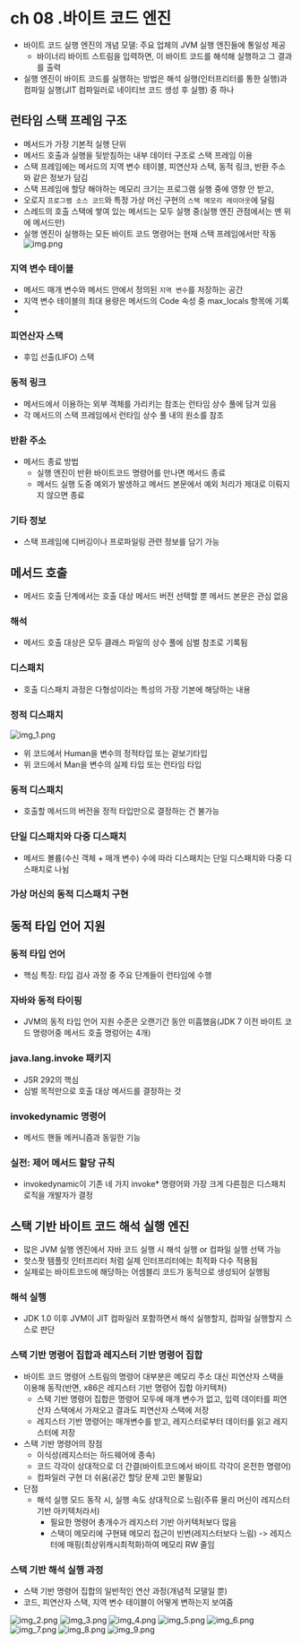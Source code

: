 # ch 08 .바이트 코드 엔진

- 바이트 코드 실행 엔진의 개념 모델: 주요 업체의 JVM 실행 엔진들에 통일성 제공
    - 바이너리 바이트 스트림을 입력하면, 이 바이트 코드를 해석해 실행하고 그 결과를 출력
- 실행 엔진이 바이트 코드를 실행하는 방법은 해석 실행(인터프리터를 통한 실행)과 컴파일 실행(JIT 컴파일러로 네이티브 코드 생성 후 실행) 중 하나

## 런타임 스택 프레임 구조

- 메서드가 가장 기본적 실행 단위
- 메서드 호출과 실행을 뒷받침하는 내부 데이터 구조로 스택 프레임 이용
- 스택 프레임에는 메서드의 지역 변수 테이블, 피연산자 스택, 동적 링크, 반환 주소와 같은 정보가 담김
- 스택 프레임에 할당 해야하는 메모리 크기는 프로그램 실행 중에 영향 안 받고,
- 오로지 `프로그램 소스 코드`와 특정 가상 머신 구현의 `스택 메모리 레이아웃`에 달림
- 스레드의 호출 스택에 쌓여 있는 메서드는 모두 실행 중(실행 엔진 관점에서는 맨 위에 메서드만)
- 실행 엔진이 실행하는 모든 바이트 코드 명령어는 현재 스택 프레임에서만 작동
  ![img.png](img.png)

### 지역 변수 테이블

- 메서드 매개 변수와 메서드 안에서 정의된 `지역 변수`를 저장하는 공간
- 지역 변수 테이블의 최대 용량은 메서드의 Code 속성 중 max_locals 항목에 기록
-

### 피연산자 스택

- 후입 선출(LIFO) 스택

### 동적 링크

- 메서드에서 이용하는 외부 객체를 가리키는 참조는 런타임 상수 풀에 담겨 있음
- 각 메서드의 스택 프레임에서 런타임 상수 풀 내의 원소를 참조

### 반환 주소

- 메서드 종료 방법
    - 실행 엔진이 반환 바이트코드 명령어를 만나면 메서드 종료
    - 메서드 실행 도중 예외가 발생하고 메서드 본문에서 예외 처리가 제대로 이뤄지지 않으면 종료

### 기타 정보

- 스택 프레임에 디버깅이나 프로파일링 관련 정보를 담기 가능

## 메서드 호출

- 메서드 호출 단계에서는 호출 대상 메서드 버전 선택할 뿐 메서드 본문은 관심 없음

### 해석

- 메서드 호출 대상은 모두 클래스 파일의 상수 풀에 심벌 참조로 기록됨

### 디스패치

- 호출 디스패치 과정은 다형성이라는 특성의 가장 기본에 해당하는 내용

### 정적 디스패치

![img_1.png](img_1.png)

- 위 코드에서 Human을 변수의 정적타입 또는 겉보기타입
- 위 코드에서 Man을 변수의 실제 타입 또는 런타임 타입

### 동적 디스패치

- 호출할 메서드의 버전을 정적 타입만으로 결정하는 건 불가능

### 단일 디스패치와 다중 디스패치

- 메서드 볼륨(수신 객체 + 매개 변수) 수에 따라 디스패치는 단일 디스패치와 다중 디스패치로 나뉨

### 가상 머신의 동적 디스패치 구현

## 동적 타입 언어 지원

### 동적 타입 언어

- 핵심 특징: 타입 검사 과정 중 주요 단계들이 런타임에 수행

### 자바와 동적 타이핑

- JVM의 동적 타입 언어 지원 수준은 오랜기간 동안 미흡했음(JDK 7 이전 바이트 코드 명령어중 메서드 호출 명렁어는 4개)

### java.lang.invoke 패키지

- JSR 292의 핵심
- 심벌 목적만으로 호출 대상 메서드를 결정하는 것

### invokedynamic 명령어

- 메서드 핸들 메커니즘과 동일한 기능

### 실전: 제어 메서드 할당 규칙

- invokedynamic이 기존 네 가지 invoke* 명령어와 가장 크게 다른점은 디스패치 로직을 개발자가 결정

## 스택 기반 바이트 코드 해석 실행 엔진

- 많은 JVM 실행 엔진에서 자바 코드 실행 시 해석 실행 or 컴파일 실행 선택 가능
- 핫스팟 템플릿 인터프리터 처럼 실제 인터프리터에는 최적화 다수 적용됨
- 실제로는 바이트코드에 해당하는 어셈블리 코드가 동적으로 생성되어 실행됨

### 해석 실행

- JDK 1.0 이후 JVM이 JIT 컴파일러 포함하면서 해석 실행할지, 컴파일 실행할지 스스로 판단

### 스택 기반 명령어 집합과 레지스터 기반 명령어 집합

- 바이트 코드 명령어 스트림의 명령어 대부분은 메모리 주소 대신 피연산자 스택을 이용해 동작(반면, x86은 레지스터 기반 명령어 집합 아키텍처)
    - 스택 기반 명령어 집합은 명령어 모두에 매개 변수가 없고, 입력 데이터를 피연산자 스택에서 가져오고 결과도 피연산자 스택에 저장
    - 레지스터 기반 명령어는 매개변수를 받고, 레지스터로부터 데이터를 읽고 레지스터에 저장
- 스택 기반 명령어의 장점
    - 이식성(레지스터는 하드웨어에 종속)
    - 코드 각각이 상대적으로 더 간결(바이트코드에서 바이트 각각이 온전한 명령어)
    - 컴파일러 구현 더 쉬움(공간 할당 문제 고민 불필요)
- 단점
    - 해석 실행 모드 동작 시, 실행 속도 상대적으로 느림(주류 물리 머신이 레지스터 기반 아키텍처라서)
        - 필요한 명령어 총개수가 레지스터 기반 아키텍처보다 많음
        - 스택이 메모리에 구현돼 메모리 접근이 빈번(레지스터보다 느림) -> 레지스터에 매핑(최상위캐시최적화)하여 메모리 RW 줄임

### 스택 기반 해석 실행 과정

- 스택 기반 명령어 집합의 일반적인 연산 과정(개념적 모델일 뿐)
- 코드, 피연산자 스택, 지역 변수 테이블이 어떻게 변하는지 보여줌

![img_2.png](img_2.png)
![img_3.png](img_3.png)
![img_4.png](img_4.png)
![img_5.png](img_5.png)
![img_6.png](img_6.png)
![img_7.png](img_7.png)
![img_8.png](img_8.png)
![img_9.png](img_9.png)
